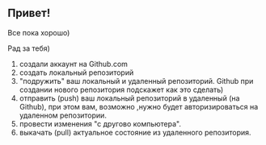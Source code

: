 ## Привет!

 Все пока хорошо)
 
 Рад за тебя)

1. создали аккаунт на Github.com
2. создать локальный репозиторий 
3. "подружить" ваш локальный и удаленный репозиторий. Github при создании нового репозитория подскажет как это сделать)
4. отправить (push) ваш локальный репозиторий в удаленный (на Github), при этом вам, возможно ,нужно будет авторизироваться на удаленном репозитории.
5. провести изменения "с другово компьютера".
6. выкачать (pull) актуальное состояние из удаленного репозитория.
